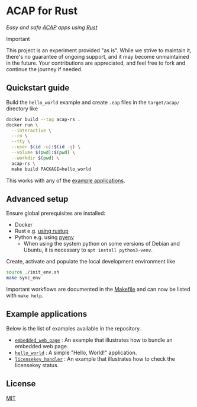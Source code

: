 # ACAP for Rust

_Easy and safe [ACAP] apps using [Rust]_

> [!IMPORTANT]
> This project is an experiment provided "as is".
> While we strive to maintain it, there's no guarantee of ongoing support, and it may become unmaintained in the future.
> Your contributions are appreciated, and feel free to fork and continue the journey if needed.

## Quickstart guide

Build the `hello_world` example and create `.eap` files in the `target/acap/` directory like

```sh
docker build --tag acap-rs .
docker run \
  --interactive \
  --rm \
  --tty \
  --user $(id -u):$(id -g) \
  --volume $(pwd):$(pwd) \
  --workdir $(pwd) \
  acap-rs \
  make build PACKAGE=hello_world
```

This works with any of the [example applications](#example-applications).

## Advanced setup

Ensure global prerequisites are installed:

* Docker
* Rust e.g. [using rustup](https://www.rust-lang.org/tools/install)
* Python e.g. using [pyenv](https://github.com/pyenv/pyenv)
  * When using the system python on some versions of Debian and Ubuntu, it is necessary to `apt install python3-venv`.

Create, activate and populate the local development environment like

```sh
source ./init_env.sh
make sync_env
```

Important workflows are documented in the [Makefile](./Makefile) and can now be listed with `make help`.

## Example applications

Below is the list of examples available in the repository.

* [`embedded_web_page`](apps/embedded_web_page/src/main.rs)
: An example that illustrates how to bundle an embedded web page.
* [`hello_world`](apps/hello_world/src/main.rs)
: A simple "Hello, World!" application.
* [`licensekey_handler`](apps/licensekey_handler/src/main.rs)
: An example that illustrates how to check the licensekey status.

## License

[MIT](LICENSE)

[ACAP]: https://axiscommunications.github.io/acap-documentation/
[Rust]: https://doc.rust-lang.org/
